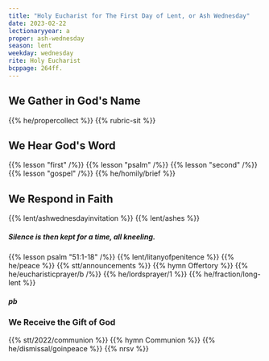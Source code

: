```yaml
---
title: "Holy Eucharist for The First Day of Lent, or Ash Wednesday"
date: 2023-02-22
lectionaryyear: a
proper: ash-wednesday
season: lent
weekday: wednesday
rite: Holy Eucharist
bcppage: 264ff.
---
```


## We Gather in God's Name
{{% he/propercollect %}}
{{% rubric-sit %}}

## We Hear God's Word
{{% lesson "first" /%}}
{{% lesson "psalm" /%}}
{{% lesson "second" /%}}
{{% lesson "gospel" /%}}
{{% he/homily/brief %}}

## We Respond in Faith
{{% lent/ashwednesdayinvitation %}}
{{% lent/ashes %}}

##### Silence is then kept for a time, all kneeling.
{{% lesson psalm "51:1-18" /%}}
{{% lent/litanyofpenitence %}}
{{% he/peace %}}
{{% stt/announcements %}}
{{% hymn Offertory %}}
{{% he/eucharisticprayer/b /%}}
{{% he/lordsprayer/1 %}}
{{% he/fraction/long-lent %}}

##### pb
### We Receive the Gift of God
{{% stt/2022/communion %}}
{{% hymn Communion %}}
{{% he/dismissal/goinpeace %}}
{{% nrsv %}}

